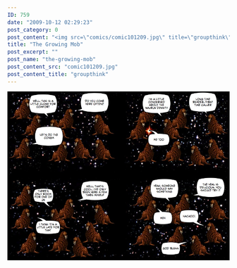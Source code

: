 ```yaml
---
ID: 759
date: "2009-10-12 02:29:23"
post_category: 0
post_content: "<img src=\"comics/comic101209.jpg\" title=\"groupthink\" />"
title: "The Growing Mob"
post_excerpt: ""
post_name: "the-growing-mob"
post_content_src: "comic101209.jpg"
post_content_title: "groupthink"
---
```



[![groupthink](/comics-hi-res/comic101209.jpg)](/comics-hi-res/comic101209.jpg "groupthink")

